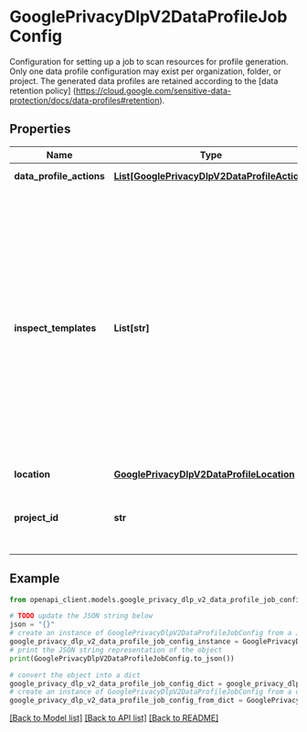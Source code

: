 # GooglePrivacyDlpV2DataProfileJobConfig

Configuration for setting up a job to scan resources for profile generation. Only one data profile configuration may exist per organization, folder, or project. The generated data profiles are retained according to the [data retention policy] (https://cloud.google.com/sensitive-data-protection/docs/data-profiles#retention).

## Properties

Name | Type | Description | Notes
------------ | ------------- | ------------- | -------------
**data_profile_actions** | [**List[GooglePrivacyDlpV2DataProfileAction]**](GooglePrivacyDlpV2DataProfileAction.md) | Actions to execute at the completion of the job. | [optional] 
**inspect_templates** | **List[str]** | Detection logic for profile generation. Not all template features are used by profiles. FindingLimits, include_quote and exclude_info_types have no impact on data profiling. Multiple templates may be provided if there is data in multiple regions. At most one template must be specified per-region (including \&quot;global\&quot;). Each region is scanned using the applicable template. If no region-specific template is specified, but a \&quot;global\&quot; template is specified, it will be copied to that region and used instead. If no global or region-specific template is provided for a region with data, that region&#39;s data will not be scanned. For more information, see https://cloud.google.com/sensitive-data-protection/docs/data-profiles#data-residency. | [optional] 
**location** | [**GooglePrivacyDlpV2DataProfileLocation**](GooglePrivacyDlpV2DataProfileLocation.md) |  | [optional] 
**project_id** | **str** | The project that will run the scan. The DLP service account that exists within this project must have access to all resources that are profiled, and the Cloud DLP API must be enabled. | [optional] 

## Example

```python
from openapi_client.models.google_privacy_dlp_v2_data_profile_job_config import GooglePrivacyDlpV2DataProfileJobConfig

# TODO update the JSON string below
json = "{}"
# create an instance of GooglePrivacyDlpV2DataProfileJobConfig from a JSON string
google_privacy_dlp_v2_data_profile_job_config_instance = GooglePrivacyDlpV2DataProfileJobConfig.from_json(json)
# print the JSON string representation of the object
print(GooglePrivacyDlpV2DataProfileJobConfig.to_json())

# convert the object into a dict
google_privacy_dlp_v2_data_profile_job_config_dict = google_privacy_dlp_v2_data_profile_job_config_instance.to_dict()
# create an instance of GooglePrivacyDlpV2DataProfileJobConfig from a dict
google_privacy_dlp_v2_data_profile_job_config_from_dict = GooglePrivacyDlpV2DataProfileJobConfig.from_dict(google_privacy_dlp_v2_data_profile_job_config_dict)
```
[[Back to Model list]](../README.md#documentation-for-models) [[Back to API list]](../README.md#documentation-for-api-endpoints) [[Back to README]](../README.md)


